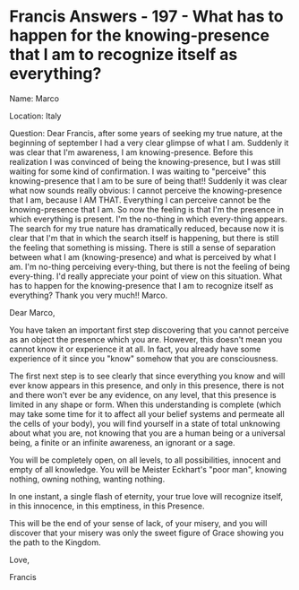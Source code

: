 # Francis Answers - 197 - What has to happen for the knowing-presence that I am to recognize itself as everything?
Name: Marco&nbsp;
  

Location: Italy&nbsp;

Question: Dear Francis, after some years of seeking my true nature, at the beginning of september I had a very clear glimpse of what I am. Suddenly it was clear that I'm awareness, I am knowing-presence. Before this realization I was convinced of being the knowing-presence, but I was still waiting for some kind of confirmation. I was waiting to &quot;perceive&quot; this knowing-presence that I am to be sure of being that!! Suddenly it was clear what now sounds really obvious: I cannot perceive the knowing-presence that I am, because I AM THAT. Everything I can perceive cannot be the knowing-presence that I am. So now the feeling is that I'm the presence in which everything is present. I'm the no-thing in which every-thing appears. The search for my true nature has dramatically reduced, because now it is clear that I'm that in which the search itself is happening, but there is still the feeling that something is missing. There is still a sense of separation between what I am (knowing-presence) and what is perceived by what I am. I'm no-thing perceiving every-thing, but there is not the feeling of being every-thing. I'd really appreciate your point of view on this situation. What has&nbsp;to happen for the knowing-presence that I am to recognize itself as everything? Thank you very much!! Marco.

Dear Marco,

You have taken an important first step discovering that you cannot perceive as an object the presence which you are. However, this doesn't mean you cannot know it or experience it at all. In fact, you already have some experience of it since you &quot;know&quot; somehow that you are consciousness.&nbsp;

The first next step is to see clearly that since everything you know and will ever know appears in this presence, and only in this presence, there is not and there won't ever be any evidence, on any level, that this presence is limited in any shape or form. When this understanding is complete (which may take some time for it to affect all your belief systems and permeate all the cells of your body), you will find yourself in a state of total unknowing about what you are, not knowing that you are a human being or a universal being, a finite or an infinite awareness, an ignorant or a sage.&nbsp;

You will be completely open, on all levels, to all possibilities, innocent and empty of all knowledge. You will be Meister Eckhart's &quot;poor man&quot;, knowing nothing, owning nothing, wanting nothing.

In one instant, a single flash of eternity, your true love will recognize itself, in this innocence, in this emptiness, in this Presence.

This will be the end of your sense of lack, of your misery, and you will discover that your misery was only the sweet figure of Grace showing you the path to the Kingdom.

Love,

Francis

